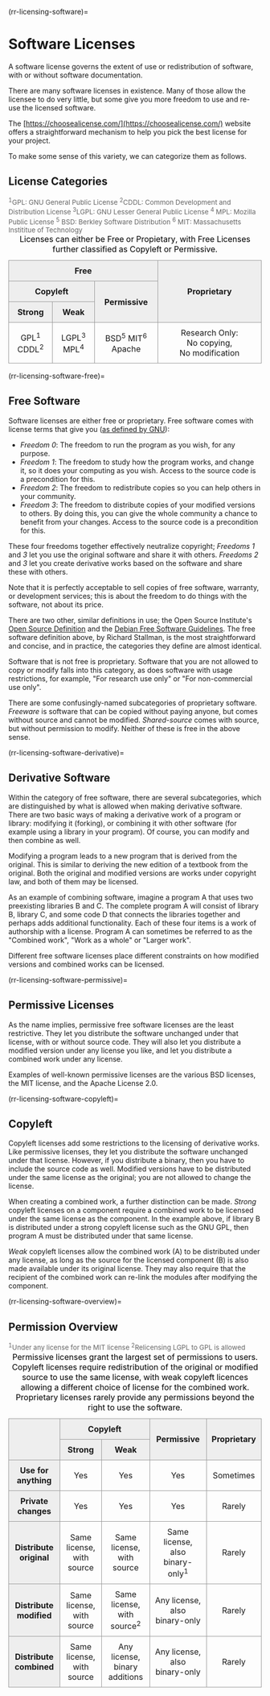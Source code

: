 <style type="text/css" rel="stylesheet">
th, td {
  border: 1px solid #999999; text-align: center; padding: 10px
}
th {
  font-weight: bold; background-color: #EEEEEE
}
table caption {
  color: black; text-align: center;
}
table caption .footnote {
  color: #666666; text-align: left; font-size: smaller;
}
</style>

(rr-licensing-software)=
# Software Licenses

A software license governs the extent of use or redistribution of software, with or without software documentation.

There are many software licenses in existence.
Many of those allow the licensee to do very little, but some give you more freedom to use and re-use the licensed software.

The [https://choosealicense.com/](https://choosealicense.com/) website offers a straightforward mechanism to help you pick the best license for your project.

To make some sense of this variety, we can categorize them as follows.

## License Categories

<table>
    <thead>
        <tr>
            <th colspan="3">Free</th>
            <th rowspan="3">Proprietary</th>
        </tr>
        <tr>
            <th colspan="2">Copyleft</th>
            <th rowspan="2">Permissive</th>
        </tr>
        <tr>
            <th>Strong</th>
            <th>Weak</th>
        </tr>
    </thead>
    <tbody>
        <tr>
        <td>GPL<sup>1</sup> CDDL<sup>2</sup></td>
        <td>LGPL<sup>3</sup> MPL<sup>4</sup></td>
        <td>BSD<sup>5</sup> MIT<sup>6</sup> Apache</td>
            <td>Research Only: No&nbsp;copying, No&nbsp;modification</td>
        </tr>
    </tbody>
    <caption>
      <div class="footnote">
        <sup>1</sup>GPL: GNU General Public License <sup>2</sup>CDDL: Common Development and Distribution License <sup>3</sup>LGPL: GNU Lesser General Public License <sup>4</sup> MPL: Mozilla Public License <sup>5</sup> BSD: Berkley Software Distribution <sup>6</sup> MIT: Massachusetts Instititue of Technology
      </div>
      Licenses can either be Free or Propietary, with Free Licenses further classified as Copyleft or Permissive.
    </caption>
</table>

(rr-licensing-software-free)=
## Free Software

Software licenses are either free or proprietary. 
Free software comes with license terms that give you ([as defined by GNU](https://www.gnu.org/philosophy/free-sw.html)):

* _Freedom 0_: The freedom to run the program as you wish, for any purpose.
* _Freedom 1_: The freedom to study how the program works, and change it, so it does your computing as you wish.
Access to the source code is a precondition for this.
* _Freedom 2_: The freedom to redistribute copies so you can help others in your community.
* _Freedom 3_: The freedom to distribute copies of your modified versions to others.
By doing this, you can give the whole community a chance to benefit from your changes. Access to the source code is a precondition for this.

These four freedoms together effectively neutralize copyright; *Freedoms 1* and *3* let you use the original software and share it with others. 
*Freedoms 2* and *3* let you create derivative works based on the software and share these with others.

Note that it is perfectly acceptable to sell copies of free software, warranty, or development services; this is about the freedom to do things with the software, not about its price.

There are two other, similar definitions in use; the Open Source Institute's [Open Source Definition](https://opensource.org/osd-annotated) and the [Debian Free Software Guidelines](https://www.debian.org/social_contract#guidelines).
The free software definition above, by Richard Stallman, is the most straightforward and concise, and in practice, the categories they define are almost identical.

Software that is not free is proprietary.
Software that you are not allowed to copy or modify falls into this category, as does software with usage restrictions, for example, "For research use only" or "For non-commercial use only".

There are some confusingly-named subcategories of proprietary software.
_Freeware_ is software that can be copied without paying anyone, but comes without source and cannot be modified.
_Shared-source_ comes with source, but without permission to modify.
Neither of these is free in the above sense.

(rr-licensing-software-derivative)=
## Derivative Software

Within the category of free software, there are several subcategories, which are distinguished by what is allowed when making derivative software.
There are two basic ways of making a derivative work of a program or library: modifying it (forking), or combining it with other software (for example using a library in your program).
Of course, you can modify and then combine as well.

Modifying a program leads to a new program that is derived from the original. 
This is similar to deriving the new edition of a textbook from the original.
Both the original and modified versions are works under copyright law, and both of them may be licensed.

As an example of combining software, imagine a program A that uses two preexisting libraries B and C.
The complete program A will consist of library B, library C, and some code D that connects the libraries together and perhaps adds additional functionality.
Each of these four items is a work of authorship with a license. 
Program A can sometimes be referred to as the "Combined work", "Work as a whole" or "Larger work".

Different free software licenses place different constraints on how modified versions and combined works can be licensed.

(rr-licensing-software-permissive)=
## Permissive Licenses

As the name implies, permissive free software licenses are the least restrictive.
They let you distribute the software unchanged under that license, with or without source code.
They will also let you distribute a modified version under any license you like, and let you distribute a combined work under any license.

Examples of well-known permissive licenses are the various BSD licenses, the MIT license, and the Apache License 2.0.

(rr-licensing-software-copyleft)=
## Copyleft

Copyleft licenses add some restrictions to the licensing of derivative works.
Like permissive licenses, they let you distribute the software unchanged under that license. 
However, if you distribute a binary, then you have to include the source code as well.
Modified versions have to be distributed under the same license as the original; you are not allowed to change the license.

When creating a combined work, a further distinction can be made.
_Strong_ copyleft licenses on a component require a combined work to be licensed under the same license as the component.
In the example above, if library B is distributed under a strong copyleft license such as the GNU GPL, then program A must be distributed under that same license.

_Weak_ copyleft licenses allow the combined work (A) to be distributed under any license, as long as the source for the licensed component (B) is also made available under its original license.
They may also require that the recipient of the combined work can re-link the modules after modifying the component.

(rr-licensing-software-overview)=
## Permission Overview

<table>
    <thead>
        <tr>
            <th rowspan="2"></th>
            <th colspan="2">Copyleft</th>
            <th rowspan="2">Permissive</th>
            <th rowspan="2">Proprietary</th>
        </tr>
        <tr>
            <th>Strong</th>
            <th>Weak</th>
        </tr>
    </thead>
    <tbody>
        <tr>
            <th>Use for anything</th>
            <td>Yes</td>
            <td>Yes</td>
            <td>Yes</td>
            <td>Sometimes</td>
        </tr>
        <tr>
            <th>Private changes</th>
            <td>Yes</td>
            <td>Yes</td>
            <td>Yes</td>
            <td>Rarely</td>
        </tr>
        <tr>
            <th>Distribute original</th>
            <td>Same license, with source</td>
            <td>Same license, with source</td>
            <td>Same license, also binary-only<sup>1</sup></td>
            <td>Rarely</td>
        </tr>
        <tr>
            <th>Distribute modified</th>
            <td>Same license, with source</td>
            <td>Same license, with source<sup>2</sup></td>
            <td>Any license, also binary-only</td>
            <td>Rarely</td>
        </tr>
        <tr>
            <th>Distribute combined</th>
            <td>Same license, with source</td>
            <td>Any license, binary additions</td>
            <td>Any license, also binary-only</td>
            <td>Rarely</td>
        </tr>
    </tbody>
    <caption>
      <div class="footnote">
        <sup>1</sup>Under any license for the MIT license <sup>2</sup>Relicensing LGPL to GPL is allowed
      </div>
      Permissive licenses grant the largest set of permissions to users. Copyleft licenses require redistribution of the original or modified source to use the same license, with weak copyleft licences allowing a different choice of license for the combined work. Proprietary licenses rarely provide any permissions beyond the right to use the software.
    </caption>
</table>



